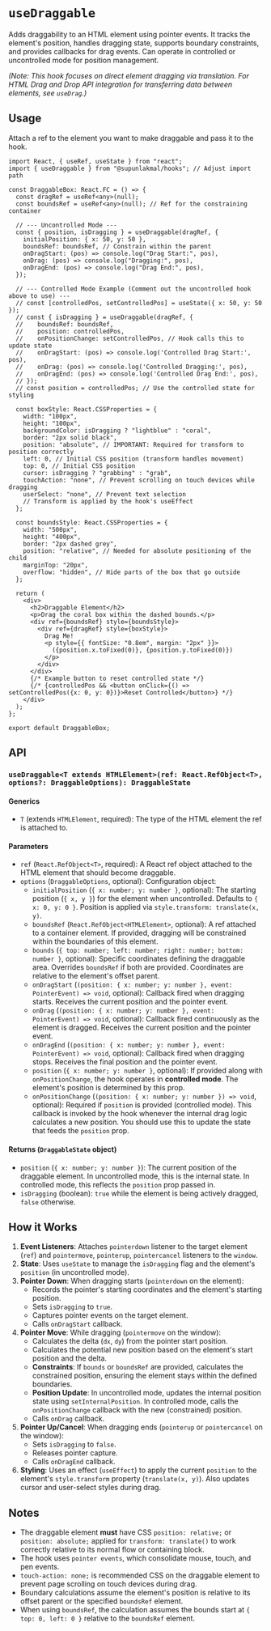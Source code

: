 # `useDraggable`

Adds draggability to an HTML element using pointer events. It tracks the element's position, handles dragging state, supports boundary constraints, and provides callbacks for drag events. Can operate in controlled or uncontrolled mode for position management.

_(Note: This hook focuses on direct element dragging via translation. For HTML Drag and Drop API integration for transferring data between elements, see `useDrag`.)_

## Usage

Attach a ref to the element you want to make draggable and pass it to the hook.

```tsx
import React, { useRef, useState } from "react";
import { useDraggable } from "@supunlakmal/hooks"; // Adjust import path

const DraggableBox: React.FC = () => {
  const dragRef = useRef<any>(null);
  const boundsRef = useRef<any>(null); // Ref for the constraining container

  // --- Uncontrolled Mode ---
  const { position, isDragging } = useDraggable(dragRef, {
    initialPosition: { x: 50, y: 50 },
    boundsRef: boundsRef, // Constrain within the parent
    onDragStart: (pos) => console.log("Drag Start:", pos),
    onDrag: (pos) => console.log("Dragging:", pos),
    onDragEnd: (pos) => console.log("Drag End:", pos),
  });

  // --- Controlled Mode Example (Comment out the uncontrolled hook above to use) ---
  // const [controlledPos, setControlledPos] = useState({ x: 50, y: 50 });
  // const { isDragging } = useDraggable(dragRef, {
  //    boundsRef: boundsRef,
  //    position: controlledPos,
  //    onPositionChange: setControlledPos, // Hook calls this to update state
  //    onDragStart: (pos) => console.log('Controlled Drag Start:', pos),
  //    onDrag: (pos) => console.log('Controlled Dragging:', pos),
  //    onDragEnd: (pos) => console.log('Controlled Drag End:', pos),
  // });
  // const position = controlledPos; // Use the controlled state for styling

  const boxStyle: React.CSSProperties = {
    width: "100px",
    height: "100px",
    backgroundColor: isDragging ? "lightblue" : "coral",
    border: "2px solid black",
    position: "absolute", // IMPORTANT: Required for transform to position correctly
    left: 0, // Initial CSS position (transform handles movement)
    top: 0, // Initial CSS position
    cursor: isDragging ? "grabbing" : "grab",
    touchAction: "none", // Prevent scrolling on touch devices while dragging
    userSelect: "none", // Prevent text selection
    // Transform is applied by the hook's useEffect
  };

  const boundsStyle: React.CSSProperties = {
    width: "500px",
    height: "400px",
    border: "2px dashed grey",
    position: "relative", // Needed for absolute positioning of the child
    marginTop: "20px",
    overflow: "hidden", // Hide parts of the box that go outside
  };

  return (
    <div>
      <h2>Draggable Element</h2>
      <p>Drag the coral box within the dashed bounds.</p>
      <div ref={boundsRef} style={boundsStyle}>
        <div ref={dragRef} style={boxStyle}>
          Drag Me!
          <p style={{ fontSize: "0.8em", margin: "2px" }}>
            ({position.x.toFixed(0)}, {position.y.toFixed(0)})
          </p>
        </div>
      </div>
      {/* Example button to reset controlled state */}
      {/* {controlledPos && <button onClick={() => setControlledPos({x: 0, y: 0})}>Reset Controlled</button>} */}
    </div>
  );
};

export default DraggableBox;
```

## API

### `useDraggable<T extends HTMLElement>(ref: React.RefObject<T>, options?: DraggableOptions): DraggableState`

#### Generics

- `T` (extends `HTMLElement`, required): The type of the HTML element the ref is attached to.

#### Parameters

- `ref` (`React.RefObject<T>`, required): A React ref object attached to the HTML element that should become draggable.
- `options` (`DraggableOptions`, optional): Configuration object:
  - `initialPosition` (`{ x: number; y: number }`, optional): The starting position (`{ x, y }`) for the element when uncontrolled. Defaults to `{ x: 0, y: 0 }`. Position is applied via `style.transform: translate(x, y)`.
  - `boundsRef` (`React.RefObject<HTMLElement>`, optional): A ref attached to a container element. If provided, dragging will be constrained within the boundaries of this element.
  - `bounds` (`{ top: number; left: number; right: number; bottom: number }`, optional): Specific coordinates defining the draggable area. Overrides `boundsRef` if both are provided. Coordinates are relative to the element's offset parent.
  - `onDragStart` (`(position: { x: number; y: number }, event: PointerEvent) => void`, optional): Callback fired when dragging starts. Receives the current position and the pointer event.
  - `onDrag` (`(position: { x: number; y: number }, event: PointerEvent) => void`, optional): Callback fired continuously as the element is dragged. Receives the current position and the pointer event.
  - `onDragEnd` (`(position: { x: number; y: number }, event: PointerEvent) => void`, optional): Callback fired when dragging stops. Receives the final position and the pointer event.
  - `position` (`{ x: number; y: number }`, optional): If provided along with `onPositionChange`, the hook operates in **controlled mode**. The element's position is determined by this prop.
  - `onPositionChange` (`(position: { x: number; y: number }) => void`, optional): Required if `position` is provided (controlled mode). This callback is invoked by the hook whenever the internal drag logic calculates a new position. You should use this to update the state that feeds the `position` prop.

#### Returns (`DraggableState` object)

- `position` (`{ x: number; y: number }`): The current position of the draggable element. In uncontrolled mode, this is the internal state. In controlled mode, this reflects the `position` prop passed in.
- `isDragging` (boolean): `true` while the element is being actively dragged, `false` otherwise.

## How it Works

1.  **Event Listeners**: Attaches `pointerdown` listener to the target element (`ref`) and `pointermove`, `pointerup`, `pointercancel` listeners to the `window`.
2.  **State**: Uses `useState` to manage the `isDragging` flag and the element's `position` (in uncontrolled mode).
3.  **Pointer Down**: When dragging starts (`pointerdown` on the element):
    - Records the pointer's starting coordinates and the element's starting position.
    - Sets `isDragging` to `true`.
    - Captures pointer events on the target element.
    - Calls `onDragStart` callback.
4.  **Pointer Move**: While dragging (`pointermove` on the window):
    - Calculates the delta (`dx`, `dy`) from the pointer start position.
    - Calculates the potential new position based on the element's start position and the delta.
    - **Constraints**: If `bounds` or `boundsRef` are provided, calculates the constrained position, ensuring the element stays within the defined boundaries.
    - **Position Update**: In uncontrolled mode, updates the internal position state using `setInternalPosition`. In controlled mode, calls the `onPositionChange` callback with the new (constrained) position.
    - Calls `onDrag` callback.
5.  **Pointer Up/Cancel**: When dragging ends (`pointerup` or `pointercancel` on the window):
    - Sets `isDragging` to `false`.
    - Releases pointer capture.
    - Calls `onDragEnd` callback.
6.  **Styling**: Uses an effect (`useEffect`) to apply the current `position` to the element's `style.transform` property (`translate(x, y)`). Also updates cursor and user-select styles during drag.

## Notes

- The draggable element **must** have CSS `position: relative;` or `position: absolute;` applied for `transform: translate()` to work correctly relative to its normal flow or containing block.
- The hook uses `pointer events`, which consolidate mouse, touch, and pen events.
- `touch-action: none;` is recommended CSS on the draggable element to prevent page scrolling on touch devices during drag.
- Boundary calculations assume the element's position is relative to its offset parent or the specified `boundsRef` element.
- When using `boundsRef`, the calculation assumes the bounds start at `{ top: 0, left: 0 }` relative to the `boundsRef` element.

